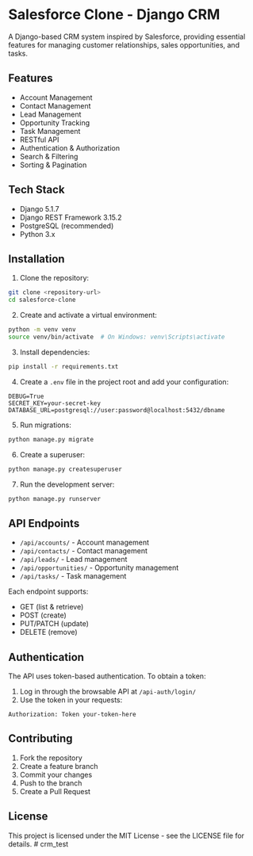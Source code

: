 # Salesforce Clone - Django CRM

A Django-based CRM system inspired by Salesforce, providing essential features for managing customer relationships, sales opportunities, and tasks.

## Features

- Account Management
- Contact Management
- Lead Management
- Opportunity Tracking
- Task Management
- RESTful API
- Authentication & Authorization
- Search & Filtering
- Sorting & Pagination

## Tech Stack

- Django 5.1.7
- Django REST Framework 3.15.2
- PostgreSQL (recommended)
- Python 3.x

## Installation

1. Clone the repository:
```bash
git clone <repository-url>
cd salesforce-clone
```

2. Create and activate a virtual environment:
```bash
python -m venv venv
source venv/bin/activate  # On Windows: venv\Scripts\activate
```

3. Install dependencies:
```bash
pip install -r requirements.txt
```

4. Create a `.env` file in the project root and add your configuration:
```
DEBUG=True
SECRET_KEY=your-secret-key
DATABASE_URL=postgresql://user:password@localhost:5432/dbname
```

5. Run migrations:
```bash
python manage.py migrate
```

6. Create a superuser:
```bash
python manage.py createsuperuser
```

7. Run the development server:
```bash
python manage.py runserver
```

## API Endpoints

- `/api/accounts/` - Account management
- `/api/contacts/` - Contact management
- `/api/leads/` - Lead management
- `/api/opportunities/` - Opportunity management
- `/api/tasks/` - Task management

Each endpoint supports:
- GET (list & retrieve)
- POST (create)
- PUT/PATCH (update)
- DELETE (remove)

## Authentication

The API uses token-based authentication. To obtain a token:

1. Log in through the browsable API at `/api-auth/login/`
2. Use the token in your requests:
```
Authorization: Token your-token-here
```

## Contributing

1. Fork the repository
2. Create a feature branch
3. Commit your changes
4. Push to the branch
5. Create a Pull Request

## License

This project is licensed under the MIT License - see the LICENSE file for details. # crm_test

